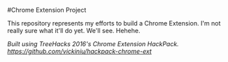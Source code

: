 #Chrome Extension Project

This repository represents my efforts to build a Chrome Extension. I'm not really sure what it'll do yet. We'll see. Hehehe.

*Built using TreeHacks 2016's Chrome Extension HackPack.
https://github.com/vickiniu/hackpack-chrome-ext*
